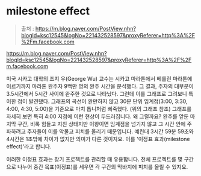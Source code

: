 ---
---

# milestone effect
> 출처 : https://m.blog.naver.com/PostView.nhn?blogId=ksc12545&logNo=221432528597&proxyReferer=http%3A%2F%2Fm.facebook.com


https://m.blog.naver.com/PostView.nhn?blogId=ksc12545&logNo=221432528597&proxyReferer=http%3A%2F%2Fm.facebook.com

미국 시카고 대학의 조지 우(George Wu) 교수는 시카고 마라톤에서 베를린 마라톤에 이르기까지 마라톤 완주자 9백만 명의 완주 시간을 분석했다. 그 결과, 주자의 대부분이 3.5시간에서 5시간 사이에 완주한 것으로 나타났다. 그런데 이를 그래프로 그려보니 특이한 점이 발견됐다. 그래프의 곡선이 완만하지 않고 30분 단위 임계점(3:00, 3:30, 4:00, 4:30, 5:00)을 기준으로 마치 톱니처럼 삐죽했다. (위의 그래프 참조)
그래프를 자세히 보면 특히 4:00 지점에 이런 현상이 두드러집니다. 왜 그럴까요? 완주를 앞둔 마지막 구간, 비록 힘들고 지친 상태지만 이왕이면 임계점을 넘기지 않고 그 시간 안에 주파하려고 주자들이 이를 악물고 피치를 올리기 때문입니다. 예컨대 3시간 59분 59초와 4시간은 1초밖에 차이가 없지만 의미가 다른 것이지요. 이를 '이정표 효과(milestone effect)'라고 합니다.


이러한 이정표 효과는 장기 프로젝트를 관리할 때 유용합니다. 전체 프로젝트를 몇 구간으로 나누어 중간 목표(이정표)를 세우면 각 구간의 막바지에 피치를 올릴 수 있지요.

